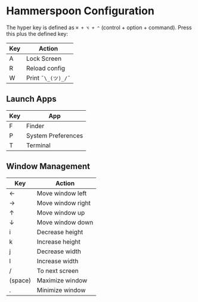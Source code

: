 # Hammerspoon Configuration

The hyper key is defined as `⌘ + ⌥ + ⌃` (control + option + command). Press this plus the defined key:

| Key | Action             |
| --- | ------------------ |
| A   | Lock Screen        |
| R   | Reload config      |
| W   | Print `¯\_(ツ)_/¯` |

## Launch Apps

| Key | App                |
| --- | ------------------ |
| F   | Finder             |
| P   | System Preferences |
| T   | Terminal           |

## Window Management

| Key     | Action            |
| ------- | ----------------- |
| ←       | Move window left  |
| →       | Move window right |
| ↑       | Move window up    |
| ↓       | Move window down  |
| i       | Decrease height   |
| k       | Increase height   |
| j       | Decrease width    |
| l       | Increase width    |
| /       | To next screen    |
| (space) | Maximize window   |
| .       | Minimize window   |
